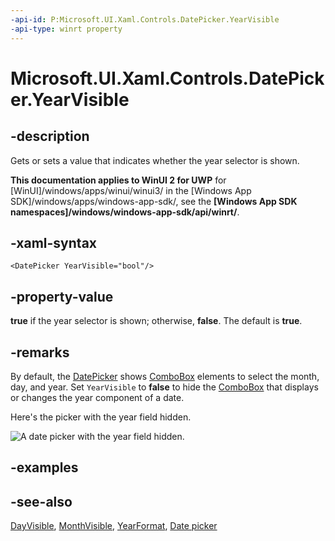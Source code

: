 ```yaml
---
-api-id: P:Microsoft.UI.Xaml.Controls.DatePicker.YearVisible
-api-type: winrt property
---
```


<!-- Property syntax
public bool YearVisible { get;  set; }
-->

# Microsoft.UI.Xaml.Controls.DatePicker.YearVisible

## -description

Gets or sets a value that indicates whether the year selector is shown.

**This documentation applies to WinUI 2 for UWP** for [WinUI]/windows/apps/winui/winui3/ in the [Windows App SDK]/windows/apps/windows-app-sdk/, see the **[Windows App SDK namespaces]/windows/windows-app-sdk/api/winrt/**.

## -xaml-syntax

```xaml
<DatePicker YearVisible="bool"/>
```

## -property-value

**true** if the year selector is shown; otherwise, **false**. The default is **true**.

## -remarks

By default, the [DatePicker](datepicker.md) shows [ComboBox](combobox.md) elements to select the month, day, and year. Set `YearVisible` to **false** to hide the [ComboBox](combobox.md) that displays or changes the year component of a date.

Here's the picker with the year field hidden.

![A date picker with the year field hidden.](images/date-time/date-picker-year-hidden.png)

## -examples

## -see-also

[DayVisible](datepicker_dayvisible.md), [MonthVisible](datepicker_monthvisible.md), [YearFormat](datepicker_yearformat.md), [Date picker](/windows/apps/design/controls/date-picker)
